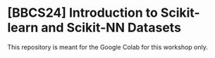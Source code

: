 # \[BBCS24\] Introduction to Scikit-learn and Scikit-NN Datasets

This repository is meant for the Google Colab for this workshop only.
